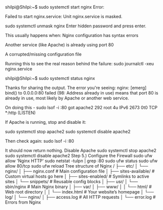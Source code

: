 shilpi@Shilpi:~$ sudo systemctl start nginx
Error:

Failed to start nginx.service: Unit nginx.service is masked.




sudo systemctl unmask nginx
Enter hidden password and press enter.



This usually happens when:
Nginx configuration has syntax errors


Another service (like Apache) is already using port 80


A corrupted/missing configuration file

Running this to see the real reason behind the failure:
sudo journalctl -xeu nginx.service


shilpi@Shilpi:~$ sudo systemctl status nginx



Thanks for sharing the output. The error you're seeing:
nginx: [emerg] bind() to 0.0.0.0:80 failed (98: Address already in use)
means that port 80 is already in use, most likely by Apache or another web service.

On doing this -  sudo lsof -i :80 got
apache2 292     root    4u  IPv6   2673      0t0  TCP *:http (LISTEN)

 If Apache is running, stop and disable it:

sudo systemctl stop apache2
sudo systemctl disable apache2

Then check again:
sudo lsof -i :80

It should now return nothing.
 Disable Apache
sudo systemctl stop apache2
sudo systemctl disable apache2
Step 5.) Configure the Firewall
sudo ufw allow 'Nginx HTTP'
sudo netstat -tulpn | grep :80
sudo ufw status
sudo ufw allow 80/tcp
sudo ufw reload
Tree structure of Nginx
/
├── etc/
│   └── nginx/
│       ├── nginx.conf               # Main configuration file
│       ├── sites-available/        # Custom virtual hosts go here
│       ├── sites-enabled/          # Symlinks to active sites
│       └── snippets/               # Reusable config blocks
│
├── usr/
│   └── sbin/nginx                  # Main Nginx binary
│
├── var/
│   ├── www/
│   │   └── html/                   # Web root directory
│   │       └── index.html          # Your website’s homepage
│   └── log/
│       └── nginx/
│           ├── access.log          # All HTTP requests
│           └── error.log           # Errors from Nginx


